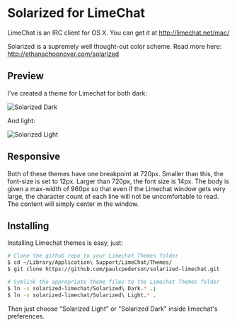 # Solarized for LimeChat

LimeChat is an IRC client for OS X. You can get it at http://limechat.net/mac/

Solarized is a supremely well thought-out color scheme. Read more here: http://ethanschoonover.com/solarized

## Preview
I've created a theme for Limechat for both dark:

![Solarized Dark](https://raw.github.com/paulcpederson/solarized-limechat/master/dark.png)

And light:

![Solarized Light](https://raw.github.com/paulcpederson/solarized-limechat/master/light.png)

## Responsive
Both of these themes have one breakpoint at 720px. Smaller than this, the font-size is set to 12px. Larger than 720px, the font size is 14px. The body is given a max-width of 960px so that even if the Limechat window gets very large, the character count of each line will not be uncomfortable to read. The content will simply center in the window.

## Installing 
Installing Limechat themes is easy, just:

```sh
# Clone the github repo	to your Limechat Themes folder
$ cd ~/Library/Application\ Support/LimeChat/Themes/
$ git clone https://github.com/paulcpederson/solarized-limechat.git

# Symlink the appropriate theme files to the Limechat Themes folder
$ ln -s solarized-limechat/Solarized\ Dark.* .;
$ ln -s solarized-limechat/Solarized\ Light.* .
```

Then just choose "Solarized Light" or "Solarized Dark" inside limechat's preferences.
